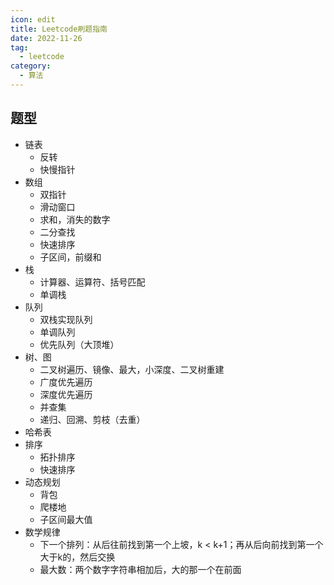 ```yaml
---
icon: edit
title: Leetcode刷题指南
date: 2022-11-26
tag:
  - leetcode
category:
  - 算法
---
```


## 题型

- 链表
  - 反转
  - 快慢指针
- 数组
  - 双指针
  - 滑动窗口
  - 求和，消失的数字
  - 二分查找
  - 快速排序
  - 子区间，前缀和
- 栈
  - 计算器、运算符、括号匹配
  - 单调栈
- 队列
  - 双栈实现队列
  - 单调队列
  - 优先队列（大顶堆）
- 树、图
  - 二叉树遍历、镜像、最大，小深度、二叉树重建
  - 广度优先遍历
  - 深度优先遍历
  - 并查集
  - 递归、回溯、剪枝（去重）
- 哈希表
- 排序
  - 拓扑排序
  - 快速排序
- 动态规划
  - 背包
  - 爬楼地
  - 子区间最大值
- 数学规律
  - 下一个排列：从后往前找到第一个上坡，k < k+1；再从后向前找到第一个大于k的，然后交换
  - 最大数：两个数字字符串相加后，大的那一个在前面
